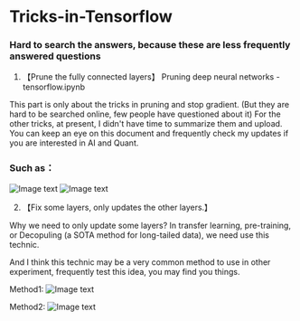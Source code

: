 # Tricks-in-Tensorflow 
### Hard to search the answers, because these are less frequently answered questions

1.  【Prune the fully connected layers】 Pruning deep neural networks - tensorflow.ipynb

This part is only about the tricks in pruning and stop gradient. (But they are hard to be searched online, few people have questioned about it) For the other tricks, at present, I didn't have time to summarize them and upload. You can keep an eye on this document and frequently check my updates if you are interested in AI and Quant.

### Such as：
![Image text](https://github.com/ThuAlexFang/Tricks-in-Tensorflow/blob/master/fig/1.PNG)
![Image text](https://github.com/ThuAlexFang/Tricks-in-Tensorflow/blob/master/fig/2.PNG)

2.  【Fix some layers, only updates the other layers.】

Why we need to only update some layers? In transfer learning, pre-training, or Decopuling (a SOTA method for long-tailed data), we need use this technic. 

And I think this technic may be a very common method to use in other experiment, frequently test this idea, you may find you things.

Method1:
![Image text](https://github.com/ThuAlexFang/Tricks-in-Tensorflow/blob/master/fig/3.PNG)

Method2:
![Image text](https://github.com/ThuAlexFang/Tricks-in-Tensorflow/blob/master/fig/4.PNG)

